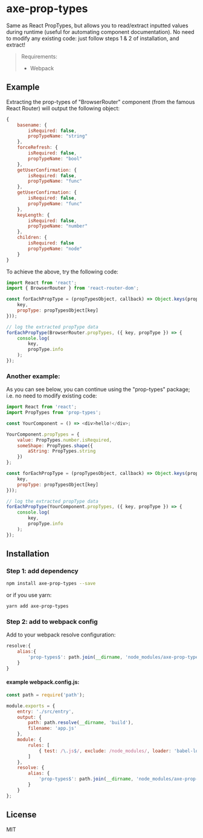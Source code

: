# axe-prop-types
Same as React PropTypes, but allows you to read/extract inputted values during runtime (useful for automating component documentation).
No need to modify any existing code: just follow steps 1 & 2 of installation, and extract!

> Requirements:
> - Webpack

## Example
Extracting the prop-types of "BrowserRouter" component (from the famous React Router) will output the following object:
```javascript
{
    basename: {
        isRequired: false,
        propTypeName: "string"
    },
    forceRefresh: {
        isRequired: false,
        propTypeName: "bool"
    },
    getUserConfirmation: {
        isRequired: false,
        propTypeName: "func"
    },
    getUserConfirmation: {
        isRequired: false,
        propTypeName: "func"
    },
    keyLength: {
        isRequired: false,
        propTypeName: "number"
    },
    children: {
        isRequired: false
        propTypeName: "node"
    }
}
```

To achieve the above, try the following code:
```javascript
import React from 'react';
import { BrowserRouter } from 'react-router-dom';

const forEachPropType = (propTypesObject, callback) => Object.keys(propTypesObject).forEach(key => callback({
    key,
    propType: propTypesObject[key]
}));

// log the extracted propType data
forEachPropType(BrowserRouter.propTypes, ({ key, propType }) => {
    console.log(
        key,
        propType.info
    );
});
```

### Another example:
As you can see below, you can continue using the "prop-types" package; i.e. no need to modify existing code:
```javascript
import React from 'react';
import PropTypes from 'prop-types';

const YourComponent = () => <div>hello!</div>;

YourComponent.propTypes = {
    value: PropTypes.number.isRequired,
    someShape: PropTypes.shape({
        aString: PropTypes.string
    })
};

const forEachPropType = (propTypesObject, callback) => Object.keys(propTypesObject).forEach(key => callback({
    key,
    propType: propTypesObject[key]
}));

// log the extracted propType data
forEachPropType(YourComponent.propTypes, ({ key, propType }) => {
    console.log(
        key,
        propType.info
    );
});
```

## Installation
### Step 1: add dependency
```bash
npm install axe-prop-types --save
```

or if you  use yarn:

```bash
yarn add axe-prop-types
```


### Step 2: add to webpack config
Add to your webpack resolve configuration:
```javascript
resolve:{
    alias:{
        'prop-types$': path.join(__dirname, 'node_modules/axe-prop-types')
    }
}
```

#### example webpack.config.js:
```javascript
const path = require('path');

module.exports = {
    entry: './src/entry',
    output: {
        path: path.resolve(__dirname, 'build'),
        filename: 'app.js'
    },
    module: {
        rules: [
            { test: /\.js$/, exclude: /node_modules/, loader: 'babel-loader' }
        ]
    },
    resolve: {
        alias: {
            'prop-types$': path.join(__dirname, 'node_modules/axe-prop-types')
        }
    }
};
```

## License
MIT
